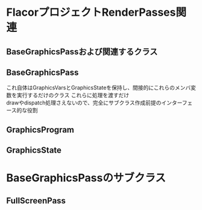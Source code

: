 # FlacorプロジェクトRenderPasses関連

## BaseGraphicsPassおよび関連するクラス

## BaseGraphicsPass
これ自体はGraphicsVarsとGraphicsStateを保持し、間接的にこれらのメンバ変数を実行するだけのクラス  これらに処理を渡すだけ  
drawやdispatch処理さえないので、完全にサブクラス作成前提のインターフェース的な役割  


## GraphicsProgram

## GraphicsState

# BaseGraphicsPassのサブクラス

## FullScreenPass


<!--stackedit_data:
eyJoaXN0b3J5IjpbMTMxMDAwNDAyOCwxOTM0MTgzNTgxLC0yMD
AwNjM0OTMxLDE2ODc3OTY3OTIsLTIwOTE4MDIzNjldfQ==
-->